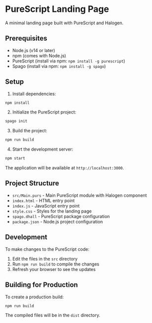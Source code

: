 # PureScript Landing Page

A minimal landing page built with PureScript and Halogen.

## Prerequisites

- Node.js (v14 or later)
- npm (comes with Node.js)
- PureScript (install via npm: `npm install -g purescript`)
- Spago (install via npm: `npm install -g spago`)

## Setup

1. Install dependencies:
```bash
npm install
```

2. Initialize the PureScript project:
```bash
spago init
```

3. Build the project:
```bash
npm run build
```

4. Start the development server:
```bash
npm start
```

The application will be available at `http://localhost:3000`.

## Project Structure

- `src/Main.purs` - Main PureScript module with Halogen component
- `index.html` - HTML entry point
- `index.js` - JavaScript entry point
- `style.css` - Styles for the landing page
- `spago.dhall` - PureScript package configuration
- `package.json` - Node.js project configuration

## Development

To make changes to the PureScript code:

1. Edit the files in the `src` directory
2. Run `npm run build` to compile the changes
3. Refresh your browser to see the updates

## Building for Production

To create a production build:

```bash
npm run build
```

The compiled files will be in the `dist` directory. 